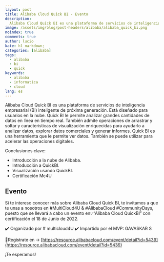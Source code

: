 ```yaml
---
layout: post
title: Alibaba Cloud Quick BI - Evento
description:
  Alibaba Cloud Quick BI es una plataforma de servicios de inteligencia empresarial (BI) inteligente de próxima generación.
image: /assets/img/blog/post-headers/alibaba/alibaba_quick_bi.png
noindex: true
comments: true
author: lucio
kate: hl markdown;
categories: [alibaba]
tags:
  - alibaba
  - bi
  - quick
keywords:
  - alibaba
  - informatica
  - cloud
lang: es
---
```


Alibaba Cloud Quick BI es una plataforma de servicios de inteligencia empresarial (BI) inteligente de próxima generación. Está diseñado para usuarios en la nube. Quick BI le permite analizar grandes cantidades de datos en línea en tiempo real. También admite operaciones de arrastrar y soltar y características de visualización enriquecidas para ayudarlo a analizar datos, explorar datos comerciales y generar informes. Quick BI es una herramienta que le permite ver datos. También se puede utilizar para acelerar las operaciones digitales.

Conclusiones clave: 
- Introducción a la nube de Alibaba.
- Introducción a QuickBI.
- Visualización usando QuickBI.
- Certificación Mc4U

## Evento

Si te intereso conocer más sobre Alibaba Cloud Quick BI, te invitamos a que te unas a nosotros en #MultiCloud4U & #AlibabaCloud #CommunityDays, puesto que se llevará a cabo un evento en💡“Alibaba Cloud QuickBI” con certificación el 18 de Junio de 2022. 

✔️ Organizado por # multicloud4U
✔️ Impartido por el MVP: GAVASKAR S

📝Registrate en → [https://resource.alibabacloud.com/event/detail?id=5439](https://resource.alibabacloud.com/event/detail?id=5439)
 
¡Te esperamos!
 
